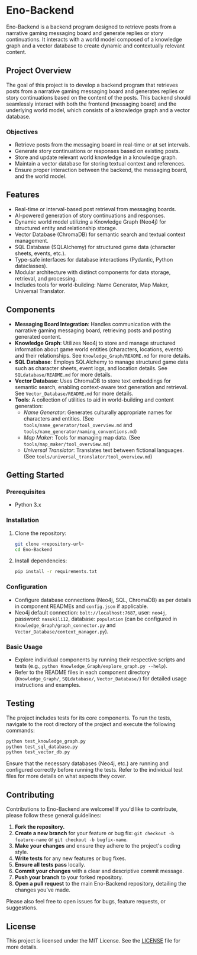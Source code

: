 # Eno-Backend

Eno-Backend is a backend program designed to retrieve posts from a narrative gaming messaging board and generate replies or story continuations. It interacts with a world model composed of a knowledge graph and a vector database to create dynamic and contextually relevant content.

## Project Overview

The goal of this project is to develop a backend program that retrieves posts from a narrative gaming messaging board and generates replies or story continuations based on the content of the posts. This backend should seamlessly interact with both the frontend (messaging board) and the underlying world model, which consists of a knowledge graph and a vector database.

### Objectives

- Retrieve posts from the messaging board in real-time or at set intervals.
- Generate story continuations or responses based on existing posts.
- Store and update relevant world knowledge in a knowledge graph.
- Maintain a vector database for storing textual context and references.
- Ensure proper interaction between the backend, the messaging board, and the world model.

## Features

- Real-time or interval-based post retrieval from messaging boards.
- AI-powered generation of story continuations and responses.
- Dynamic world model utilizing a Knowledge Graph (Neo4j) for structured entity and relationship storage.
- Vector Database (ChromaDB) for semantic search and textual context management.
- SQL Database (SQLAlchemy) for structured game data (character sheets, events, etc.).
- Type-safe interfaces for database interactions (Pydantic, Python dataclasses).
- Modular architecture with distinct components for data storage, retrieval, and processing.
- Includes tools for world-building: Name Generator, Map Maker, Universal Translator.

## Components

- **Messaging Board Integration**: Handles communication with the narrative gaming messaging board, retrieving posts and posting generated content.
- **Knowledge Graph**: Utilizes Neo4j to store and manage structured information about game world entities (characters, locations, events) and their relationships. See `Knowledge_Graph/README.md` for more details.
- **SQL Database**: Employs SQLAlchemy to manage structured game data such as character sheets, event logs, and location details. See `SQLdatabase/README.md` for more details.
- **Vector Database**: Uses ChromaDB to store text embeddings for semantic search, enabling context-aware text generation and retrieval. See `Vector_Database/README.md` for more details.
- **Tools**: A collection of utilities to aid in world-building and content generation:
    - *Name Generator*: Generates culturally appropriate names for characters and entities. (See `tools/name_generator/tool_overview.md` and `tools/name_generator/naming_conventions.md`)
    - *Map Maker*: Tools for managing map data. (See `tools/map_maker/tool_overview.md`)
    - *Universal Translator*: Translates text between fictional languages. (See `tools/universal_translator/tool_overview.md`)

## Getting Started

### Prerequisites

- Python 3.x

### Installation

1. Clone the repository:
   ```bash
   git clone <repository-url>
   cd Eno-Backend
   ```
2. Install dependencies:
   ```bash
   pip install -r requirements.txt
   ```

### Configuration

- Configure database connections (Neo4j, SQL, ChromaDB) as per details in component READMEs and `config.json` if applicable.
- Neo4j default connection: `bolt://localhost:7687`, user: `neo4j`, password: `nasukili12`, database: `population` (can be configured in `Knowledge_Graph/graph_connector.py` and `Vector_Database/context_manager.py`).

### Basic Usage

- Explore individual components by running their respective scripts and tests (e.g., `python Knowledge_Graph/explore_graph.py --help`).
- Refer to the README files in each component directory (`Knowledge_Graph/`, `SQLdatabase/`, `Vector_Database/`) for detailed usage instructions and examples.

## Testing

The project includes tests for its core components. To run the tests, navigate to the root directory of the project and execute the following commands:
```bash
python test_knowledge_graph.py
python test_sql_database.py
python test_vector_db.py
```
Ensure that the necessary databases (Neo4j, etc.) are running and configured correctly before running the tests.
Refer to the individual test files for more details on what aspects they cover.

## Contributing

Contributions to Eno-Backend are welcome! If you'd like to contribute, please follow these general guidelines:

1. **Fork the repository.**
2. **Create a new branch** for your feature or bug fix: `git checkout -b feature-name` or `git checkout -b bugfix-name`.
3. **Make your changes** and ensure they adhere to the project's coding style.
4. **Write tests** for any new features or bug fixes.
5. **Ensure all tests pass** locally.
6. **Commit your changes** with a clear and descriptive commit message.
7. **Push your branch** to your forked repository.
8. **Open a pull request** to the main Eno-Backend repository, detailing the changes you've made.

Please also feel free to open issues for bugs, feature requests, or suggestions.

## License

This project is licensed under the MIT License. See the [LICENSE](LICENSE) file for more details.
